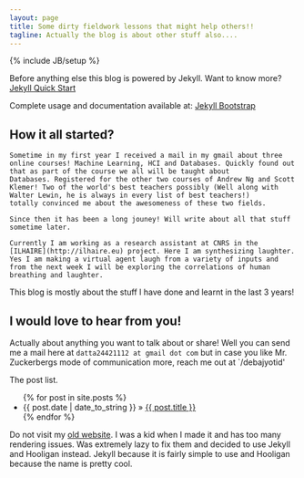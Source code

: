 ```yaml
---
layout: page
title: Some dirty fieldwork lessons that might help others!!
tagline: Actually the blog is about other stuff also....
---
```

{% include JB/setup %}

Before anything else this blog is powered by Jekyll. Want to know more?  [Jekyll Quick Start](http://jekyllbootstrap.com/usage/jekyll-quick-start.html)

Complete usage and documentation available at: [Jekyll Bootstrap](http://jekyllbootstrap.com)

## How it all started?


    
    Sometime in my first year I received a mail in my gmail about three online courses! Machine Learning, HCI and Databases. Quickly found out that as part of the course we all will be taught about
    Databases. Registered for the other two courses of Andrew Ng and Scott Klemer! Two of the world's best teachers possibly (Well along with Walter Lewin, he is always in every list of best teachers!)
    totally convinced me about the awesomeness of these two fields.
    
    Since then it has been a long jouney! Will write about all that stuff sometime later.
    
    Currently I am working as a research assistant at CNRS in the [ILHAIRE](http://ilhaire.eu) project. Here I am synthesizing laughter. Yes I am making a virtual agent laugh from a variety of inputs and 
    from the next week I will be exploring the correlations of human breathing and laughter. 
    
    

This blog is mostly about the stuff I have done and learnt in the last 3 years! 
    
## I would love to hear from you!

Actually about anything you want to talk about or share!
Well you can send me a mail here at `datta24421112 at gmail dot com` but in case you like Mr. Zuckerbergs mode of communication more, reach me out at `/debajyotid' 



The post list.

<ul class="posts">
  {% for post in site.posts %}
    <li><span>{{ post.date | date_to_string }}</span> &raquo; <a href="{{ BASE_PATH }}{{ post.url }}">{{ post.title }}</a></li>
  {% endfor %}
</ul>



Do not visit my [old website](http://datta-profile.appspot.com/). I was a kid when I made it and has too many rendering issues. Was extremely lazy to fix them and decided to use Jekyll and Hooligan instead. Jekyll
because it is fairly simple to use and Hooligan because the name is pretty cool.




